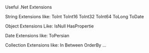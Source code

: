 Useful .Net Extensions

String Extensions like:
ToInt
ToInt16
ToInt32
ToInt64
ToLong
ToDate

Object Extensions Like:
IsNull
HasPropertie

Date Extensions like:
ToPersian

Collection Extensions like:
In
Between
OrderBy
...
